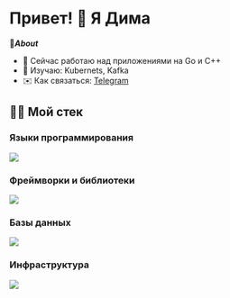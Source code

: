 # Привет! 👋 Я Дима

🥋***About***
- 🔭 Сейчас работаю над приложениями на Go и C++
- 🔮 Изучаю: Kubernets, Kafka
- ✉️ Как связаться: [Telegram](https://t.me/mrph3d)

## 🤹🏻 Мой стек

### Языки программирования
<p align="left">
  <img src="https://skillicons.dev/icons?i=go,cpp,python" />
</p>

### Фреймворки и библиотеки
<p align="left">
  <img src="https://skillicons.dev/icons?i=qt,django" />
</p>

### Базы данных
<p align="left">
  <img src="https://skillicons.dev/icons?i=mysql,sqlite,postgresql,redis" />
</p>

### Инфраструктура
<p align="left">
  <img src="https://skillicons.dev/icons?i=docker,linux" />
</p>
